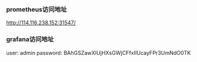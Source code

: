 ### prometheus访问地址
http://114.116.238.152:31547/
### grafana访问地址
user: admin
password: BAhGSZawXIUjHXsGWjCFfxIIUcayFPr3UmNdO0TK

